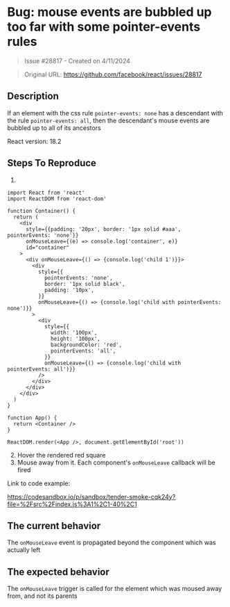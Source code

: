 # Bug: mouse events are bubbled up too far with some pointer-events rules

> Issue #28817 - Created on 4/11/2024

> Original URL: https://github.com/facebook/react/issues/28817

## Description

<!--
  Please provide a clear and concise description of what the bug is. Include
  screenshots if needed. Please test using the latest version of the relevant
  React packages to make sure your issue has not already been fixed.
-->

If an element with the css rule `pointer-events: none` has a descendant with the rule `pointer-events: all`, then the descendant's mouse events are bubbled up to all of its ancestors

React version: 18.2

## Steps To Reproduce

1. 
```
import React from 'react'
import ReactDOM from 'react-dom'

function Container() {
  return (
    <div
      style={{padding: '20px', border: '1px solid #aaa', pointerEvents: 'none'}}
      onMouseLeave={(e) => console.log('container', e)}
      id="container"
    >
      <div onMouseLeave={() => {console.log('child 1')}}>
        <div
          style={{
            pointerEvents: 'none',
            border: '1px solid black',
            padding: '10px',
          }}
          onMouseLeave={() => {console.log('child with pointerEvents: none')}}
        >
          <div
            style={{
              width: '100px',
              height: '100px',
              backgroundColor: 'red',
              pointerEvents: 'all',
            }}
            onMouseLeave={() => {console.log('child with pointerEvents: all')}}
          />
        </div>
      </div>
    </div>
  )
}

function App() {
  return <Container />
}

ReactDOM.render(<App />, document.getElementById('root'))
```

2. Hover the rendered red square
3. Mouse away from it. Each component's `onMouseLeave` callback will be fired

<!--
  Your bug will get fixed much faster if we can run your code and it doesn't
  have dependencies other than React. Issues without reproduction steps or
  code examples may be immediately closed as not actionable.
-->

Link to code example:

https://codesandbox.io/p/sandbox/tender-smoke-cqk24y?file=%2Fsrc%2Findex.js%3A1%2C1-40%2C1

## The current behavior

The `onMouseLeave` event is propagated beyond the component which was actually left

## The expected behavior

The `onMouseLeave` trigger is called for the element which was moused away from, and not its parents
